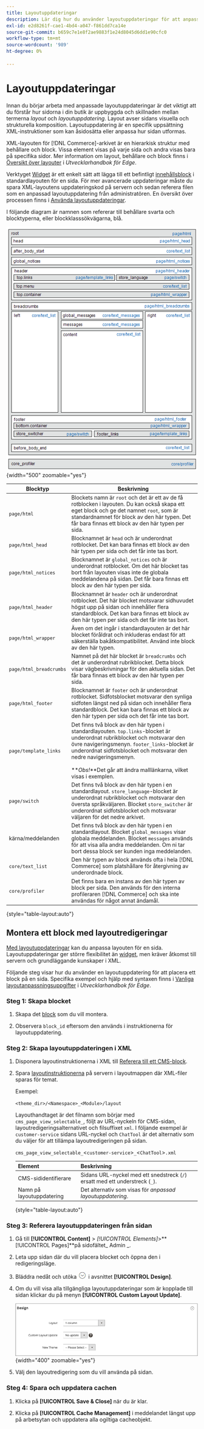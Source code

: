 ```yaml
---
title: Layoutuppdateringar
description: Lär dig hur du använder layoutuppdateringar för att anpassa layouten på en sida.
exl-id: e2d8261f-cae1-4bd4-a047-f861dd7ca14e
source-git-commit: b659c7e1e8f2ae9883f1e24d8045d6dd1e90cfc0
workflow-type: tm+mt
source-wordcount: '989'
ht-degree: 0%

---
```


# Layoutuppdateringar

Innan du börjar arbeta med anpassade layoutuppdateringar är det viktigt att du förstår hur sidorna i din butik är uppbyggda och skillnaden mellan termerna *layout* och *layoutuppdatering*. Layout avser sidans visuella och strukturella komposition. Layoutuppdatering är en specifik uppsättning XML-instruktioner som kan åsidosätta eller anpassa hur sidan utformas.

XML-layouten för [!DNL Commerce]-arkivet är en hierarkisk struktur med behållare och block. Vissa element visas på varje sida och andra visas bara på specifika sidor. Mer information om layout, behållare och block finns i [Översikt över layouter](https://developer.adobe.com/commerce/frontend-core/guide/layouts/) i _Utvecklarhandbok för Edge_.

Verktyget [Widget](widgets.md) är ett enkelt sätt att lägga till ett befintligt [innehållsblock](blocks.md) i standardlayouten för en sida. För mer avancerade uppdateringar måste du spara XML-layoutens uppdateringskod på servern och sedan referera filen som en anpassad layoutuppdatering från administratören. En översikt över processen finns i [Använda layoutuppdateringar](layout-updates.md#place-a-block-using-layout-updates).

I följande diagram är namnen som refererar till behållare svarta och blocktyperna, eller blockklasssökvägarna, blå.

![Standardlayoutdiagram för block](./assets/page-layout-default.png){width="500" zoomable="yes"}

| Blocktyp | Beskrivning |
|--- |--- |
| `page/html` | Blockets namn är `root` och det är ett av de få rotblocken i layouten. Du kan också skapa ett eget block och ge det namnet `root`, som är standardnamnet för block av den här typen. Det får bara finnas ett block av den här typen per sida. |
| `page/html_head` | Blocknamnet är `head` och är underordnat rotblocket. Det kan bara finnas ett block av den här typen per sida och det får inte tas bort. |
| `page/html_notices` | Blocknamnet är `global_notices` och är underordnat rotblocket. Om det här blocket tas bort från layouten visas inte de globala meddelandena på sidan. Det får bara finnas ett block av den här typen per sida. |
| `page/html_header` | Blocknamnet är `header` och är underordnat rotblocket. Det här blocket motsvarar sidhuvudet högst upp på sidan och innehåller flera standardblock. Det kan bara finnas ett block av den här typen per sida och det får inte tas bort. |
| `page/html_wrapper` | Även om det ingår i standardlayouten är det här blocket föråldrat och inkluderas endast för att säkerställa bakåtkompatibilitet. Använd inte block av den här typen. |
| `page/html_breadcrumbs` | Namnet på det här blocket är `breadcrumbs` och det är underordnat rubrikblocket. Detta block visar vägbeskrivningar för den aktuella sidan. Det får bara finnas ett block av den här typen per sida. |
| `page/html_footer` | Blocknamnet är `footer` och är underordnat rotblocket. Sidfotsblocket motsvarar den synliga sidfoten längst ned på sidan och innehåller flera standardblock. Det kan bara finnas ett block av den här typen per sida och det får inte tas bort. |
| `page/template_links` | Det finns två block av den här typen i standardlayouten. `top.links`-blocket är underordnat rubrikblocket och motsvarar den övre navigeringsmenyn. `footer_links`-blocket är underordnat sidfotsblocket och motsvarar den nedre navigeringsmenyn. <br/><br/>**_Obs!_**Det går att ändra malllänkarna, vilket visas i exemplen. |
| `page/switch` | Det finns två block av den här typen i en standardlayout. `store_language`-blocket är underordnat rubrikblocket och motsvarar den översta språkväljaren. Blocket `store_switcher` är underordnat sidfotsblocket och motsvarar väljaren för det nedre arkivet. |
| kärna/meddelanden | Det finns två block av den här typen i en standardlayout. Blocket `global_messages` visar globala meddelanden. Blocket `messages` används för att visa alla andra meddelanden. Om ni tar bort dessa block ser kunden inga meddelanden. |
| `core/text_list` | Den här typen av block används ofta i hela [!DNL Commerce] som platshållare för återgivning av underordnade block. |
| `core/profiler` | Det finns bara en instans av den här typen av block per sida. Den används för den interna profileraren [!DNL Commerce] och ska inte användas för något annat ändamål. |

{style="table-layout:auto"}

## Montera ett block med layoutredigeringar

[Med layoutuppdateringar](layout-updates.md) kan du anpassa layouten för en sida. Layoutuppdateringar ger större flexibilitet än [widget](widgets.md), men kräver åtkomst till servern och grundläggande kunskaper i XML.

Följande steg visar hur du använder en layoutuppdatering för att placera ett block på en sida. Specifika exempel och hjälp med syntaxen finns i [Vanliga layoutanpassningsuppgifter](https://developer.adobe.com/commerce/frontend-core/guide/layouts/) i _Utvecklarhandbok för Edge_.

### Steg 1: Skapa blocket

1. Skapa det [block](block-add.md) som du vill montera.

1. Observera `block_id` eftersom den används i instruktionerna för layoutuppdatering.

### Steg 2: Skapa layoutuppdateringen i XML

1. Disponera layoutinstruktionerna i XML till [Referera till ett CMS-block](https://developer.adobe.com/commerce/frontend-core/guide/layouts/xml-manage/).

1. Spara [layoutinstruktionerna](https://developer.adobe.com/commerce/frontend-core/guide/layouts/xml-instructions/) på servern i layoutmappen där XML-filer sparas för temat.

   Exempel:

   `<theme_dir>/<Namespace>_<Module>/layout`

   Layouthandtaget är det filnamn som börjar med `cms_page_view_selectable_`, följt av URL-nyckeln för CMS-sidan, layoutredigeringsalternativet och filsuffixet `xml`. I följande exempel är `customer-service` sidans URL-nyckel och `ChatTool` är det alternativ som du väljer för att tillämpa layoutredigeringen på sidan.

   `cms_page_view_selectable_`&lt;`customer-service`>`_`&lt;`ChatTool`>`.xml`

   | Element | Beskrivning |
   |--- |--- |
   | CMS-sididentifierare | Sidans URL-nyckel med ett snedstreck (`/`) ersatt med ett understreck (`_`). |
   | Namn på layoutuppdatering | Det alternativ som visas för _anpassad layoutuppdatering_. |

   {style="table-layout:auto"}

### Steg 3: Referera layoutuppdateringen från sidan

1. Gå till **[!UICONTROL Content]** > _[!UICONTROL Elements]_>**[!UICONTROL Pages]**på sidofältet_ Admin _.

1. Leta upp sidan där du vill placera blocket och öppna den i redigeringsläge.

1. Bläddra nedåt och utöka ![Expansionsväljaren](../assets/icon-display-expand.png) i avsnittet **[!UICONTROL Design]**.

1. Om du vill visa alla tillgängliga layoutuppdateringar som är kopplade till sidan klickar du på menyn **[!UICONTROL Custom Layout Update]**.

   ![Listan med anpassad layoutuppdatering](./assets/page-design-custom-layout-update.png){width="400" zoomable="yes"}

1. Välj den layoutredigering som du vill använda på sidan.

### Steg 4: Spara och uppdatera cachen

1. Klicka på **[!UICONTROL Save & Close]** när du är klar.

1. Klicka på **[!UICONTROL Cache Management]** i meddelandet längst upp på arbetsytan och uppdatera alla ogiltiga cacheobjekt.

